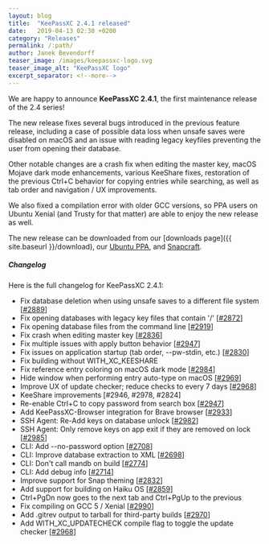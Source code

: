 ```yaml
---
layout: blog
title:  "KeePassXC 2.4.1 released"
date:   2019-04-13 02:30 +0200
category: "Releases"
permalink: /:path/
author: Janek Bevendorff
teaser_image: /images/keepassxc-logo.svg
teaser_image_alt: "KeePassXC logo"
excerpt_separator: <!--more-->
---
```


We are happy to announce **KeePassXC 2.4.1**, the first maintenance release of the 2.4 series!

The new release fixes several bugs introduced in the previous feature release,
including a case of possible data loss when unsafe saves were disabled on
macOS and an issue with reading legacy keyfiles preventing the user from
opening their database.

<!--more-->

Other notable changes are a crash fix when editing the master key, macOS Mojave
dark mode enhancements, various KeeShare fixes, restoration of the previous
Ctrl+C behavior for copying entries while searching, as well as tab order and
navigation / UX improvements.

We also fixed a compilation error with older GCC versions, so PPA users on Ubuntu
Xenial (and Trusty for that matter) are able to enjoy the new release as well.

The new release can be downloaded from our
[downloads page]({{ site.baseurl }}/download), our
[Ubuntu PPA](https://launchpad.net/~phoerious/+archive/ubuntu/keepassxc/),
and [Snapcraft](https://snapcraft.io/keepassxc/).

<h5 id="changelog" style="clear: left">Changelog</h5>

Here is the full changelog for KeePassXC 2.4.1:

- Fix database deletion when using unsafe saves to a different file system [[#2889](https://github.com/keepassxreboot/keepassxc/issues/2889)]
- Fix opening databases with legacy key files that contain '/' [[#2872](https://github.com/keepassxreboot/keepassxc/issues/2872)]
- Fix opening database files from the command line [[#2919](https://github.com/keepassxreboot/keepassxc/issues/2919)]
- Fix crash when editing master key [[#2836](https://github.com/keepassxreboot/keepassxc/issues/2836)]
- Fix multiple issues with apply button behavior [[#2947](https://github.com/keepassxreboot/keepassxc/issues/2947)]
- Fix issues on application startup (tab order, --pw-stdin, etc.) [[#2830](https://github.com/keepassxreboot/keepassxc/issues/2830)]
- Fix building without WITH_XC_KEESHARE
- Fix reference entry coloring on macOS dark mode [[#2984](https://github.com/keepassxreboot/keepassxc/issues/2984)]
- Hide window when performing entry auto-type on macOS [[#2969](https://github.com/keepassxreboot/keepassxc/issues/2969)]
- Improve UX of update checker; reduce checks to every 7 days [[#2968](https://github.com/keepassxreboot/keepassxc/issues/2968)]
- KeeShare improvements [#2946, #2978, #2824]
- Re-enable Ctrl+C to copy password from search box [[#2947](https://github.com/keepassxreboot/keepassxc/issues/2947)]
- Add KeePassXC-Browser integration for Brave browser [[#2933](https://github.com/keepassxreboot/keepassxc/issues/2933)]
- SSH Agent: Re-Add keys on database unlock [[#2982](https://github.com/keepassxreboot/keepassxc/issues/2982)]
- SSH Agent: Only remove keys on app exit if they are removed on lock [[#2985](https://github.com/keepassxreboot/keepassxc/issues/2985)]
- CLI: Add --no-password option [[#2708](https://github.com/keepassxreboot/keepassxc/issues/2708)]
- CLI: Improve database extraction to XML [[#2698](https://github.com/keepassxreboot/keepassxc/issues/2698)]
- CLI: Don't call mandb on build [[#2774](https://github.com/keepassxreboot/keepassxc/issues/2774)]
- CLI: Add debug info [[#2714](https://github.com/keepassxreboot/keepassxc/issues/2714)]
- Improve support for Snap theming [[#2832](https://github.com/keepassxreboot/keepassxc/issues/2832)]
- Add support for building on Haiku OS [[#2859](https://github.com/keepassxreboot/keepassxc/issues/2859)]
- Ctrl+PgDn now goes to the next tab and Ctrl+PgUp to the previous
- Fix compiling on GCC 5 / Xenial [[#2990](https://github.com/keepassxreboot/keepassxc/issues/2990)]
- Add .gitrev output to tarball for third-party builds [[#2970](https://github.com/keepassxreboot/keepassxc/issues/2970)]
- Add WITH_XC_UPDATECHECK compile flag to toggle the update checker [[#2968](https://github.com/keepassxreboot/keepassxc/issues/2968)]